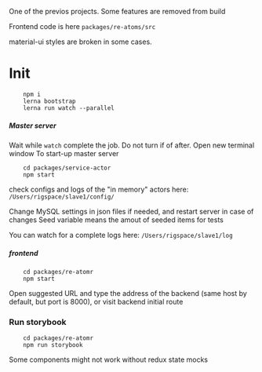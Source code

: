 One of the previos projects.  Some features are removed from build

Frontend code is here
```packages/re-atoms/src```  


material-ui styles are broken in some cases.


# Init #
```
    npm i 
    lerna bootstrap
    lerna run watch --parallel
```
#####  Master server #####
Wait while ```watch``` complete the job. Do not turn if of after. 
Open new terminal window
To start-up master server
```
    cd packages/service-actor
    npm start
```
check configs and logs of the "in memory" actors here:
```/Users/rigspace/slave1/config/```

Change MySQL settings in json files if needed, and restart server in case of changes
Seed variable means the amout of seeded items for tests
 
You can watch for a complete logs here:
```/Users/rigspace/slave1/log```
 
#####  frontend #####

```
    cd packages/re-atomr
    npm start
```
Open suggested URL and type the address of the backend (same host by default, but port is 8000), or visit backend initial route

### Run storybook ###
```
    cd packages/re-atomr
    npm run storybook
```
Some components might not work without redux state mocks

